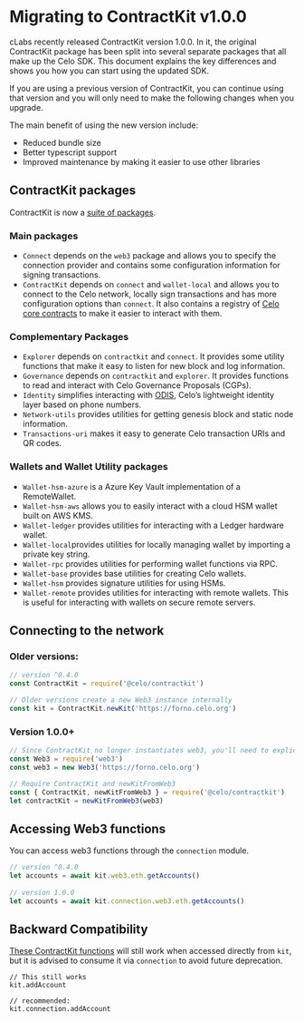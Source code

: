 # Migrating to ContractKit v1.0.0

cLabs recently released ContractKit version 1.0.0. In it, the original ContractKit package has been split into several separate packages that all make up the Celo SDK. This document explains the key differences and shows you how you can start using the updated SDK.

If you are using a previous version of ContractKit, you can continue using that version and you will only need to make the following changes when you upgrade.

The main benefit of using the new version include:
 - Reduced bundle size
 - Better typescript support
 - Improved maintenance by making it easier to use other libraries

## ContractKit packages

ContractKit is now a [suite of packages](https://github.com/celo-org/celo-monorepo/tree/master/packages/sdk).

### Main packages

 - `Connect` depends on the `web3` package and allows you to specify the connection provider and contains some configuration information for signing transactions.
 - `ContractKit` depends on `connect` and `wallet-local` and allows you to connect to the Celo network, locally sign transactions and has more configuration options than `connect`. It also contains a registry of [Celo core contracts](contracts-wrappers-registry.md) to make it easier to interact with them.

### Complementary Packages

 - `Explorer` depends on `contractkit` and `connect`. It provides some utility functions that make it easy to listen for new block and log information.
 - `Governance` depends on `contractkit` and `explorer`. It provides functions to read and interact with Celo Governance Proposals (CGPs).
 - `Identity` simplifies interacting with [ODIS](odis.md), Celo’s lightweight identity layer based on phone numbers.
 - `Network-utils` provides utilities for getting genesis block and static node information.
 - `Transactions-uri` makes it easy to generate Celo transaction URIs and QR codes.

### Wallets and Wallet Utility packages

 - `Wallet-hsm-azure` is a Azure Key Vault implementation of a RemoteWallet.
 - `Wallet-hsm-aws` allows you to easily interact with a cloud HSM wallet built on AWS KMS.
 - `Wallet-ledger` provides utilities for interacting with a Ledger hardware wallet.
 - `Wallet-local`provides utilities for locally managing wallet by importing a private key string.
 - `Wallet-rpc` provides utilities for performing wallet functions via RPC.
 - `Wallet-base` provides base utilities for creating Celo wallets.
 - `Wallet-hsm` provides signature utilities for using HSMs.
 - `Wallet-remote` provides utilities for interacting with remote wallets. This is useful for interacting with wallets on secure remote servers.

## Connecting to the network

### Older versions:

```javascript
// version ^0.4.0 
const ContractKit = require('@celo/contractkit')

// Older versions create a new Web3 instance internally 
const kit = ContractKit.newKit('https://forno.celo.org')
```

### Version 1.0.0+

```javascript
// Since ContractKit no longer instantiates web3, you'll need to explicitly require it 
const Web3 = require('web3') 
const web3 = new Web3('https://forno.celo.org') 

// Require ContractKit and newKitFromWeb3 
const { ContractKit, newKitFromWeb3 } = require('@celo/contractkit') 
let contractKit = newKitFromWeb3(web3)
```
## Accessing Web3 functions

You can access web3 functions through the `connection` module.

```javascript
// version ^0.4.0 
let accounts = await kit.web3.eth.getAccounts()
 
// version 1.0.0 
let accounts = await kit.connection.web3.eth.getAccounts()
```
## Backward Compatibility

[These ContractKit functions](https://github.com/celo-org/celo-monorepo/blob/a7579fc9bdc0c1b4ce1d9fec702938accf82be2a/packages/sdk/contractkit/src/kit.ts#L278) will still work when accessed directly from `kit`, but it is advised to consume it via `connection` to avoid future deprecation.

```
// This still works
kit.addAccount

// recommended:
kit.connection.addAccount
```

